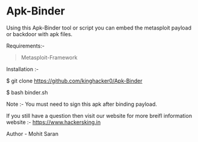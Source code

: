 # Apk-Binder
Using this Apk-Binder tool or script you can embed the metasploit payload or backdoor with apk files.

Requirements:-
> Metasploit-Framework

Installation :-

$ git clone https://github.com/kinghacker0/Apk-Binder

$ bash binder.sh

Note :- You must need to sign this apk after binding payload.

If you still have a question then visit our website for more breifl information
website :- https://www.hackersking.in

Author - Mohit Saran
